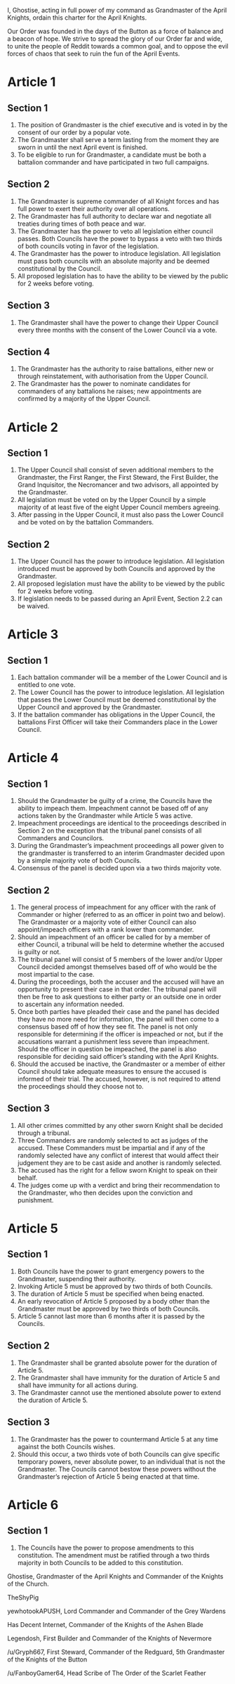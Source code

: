 I, Ghostise, acting in full power of my command as Grandmaster of the April Knights, ordain this charter for the April Knights.

Our Order was founded in the days of the Button as a force of balance and a beacon of hope. We strive to spread the glory of our Order far and wide, to unite the people of Reddit towards a common goal, and to oppose the evil forces of chaos that seek to ruin the fun of the April Events.

# Article 1
## Section 1
1.	The position of Grandmaster is the chief executive and is voted in by the consent of our order by a popular vote. 
2.	The Grandmaster shall serve a term lasting from the moment they are sworn in until the next April event is finished.
3.	To be eligible to run for Grandmaster, a candidate must be both a battalion commander and have participated in two full campaigns.

## Section 2
1. 	The Grandmaster is supreme commander of all Knight forces and has full power to exert their authority over all operations.
2.	The Grandmaster has full authority to declare war and negotiate all treaties during times of both peace and war.
3.	The Grandmaster has the power to veto all legislation either council passes. Both Councils have the power to bypass a veto with two thirds of both councils voting in favor of the legislation.
4.	The Grandmaster has the power to introduce legislation. All legislation must pass both councils with an absolute majority and be deemed constitutional by the Council. 
5.	All proposed legislation has to have the ability to be viewed by the public for 2 weeks before voting.

## Section 3
1.	The Grandmaster shall have the power to change their Upper Council every three months with the consent of the Lower Council via a vote.

## Section 4
1.	The Grandmaster has the authority to raise battalions, either new or through reinstatement, with authorisation from the Upper Council.
2.	The Grandmaster has the power to nominate candidates for commanders of any battalions he raises; new appointments are confirmed by a majority of the Upper Council.

# Article 2
## Section 1
1. 	The Upper Council shall consist of seven additional members to the Grandmaster, the First Ranger, the First Steward, the First Builder, the Grand Inquisitor, the Necromancer and two advisors, all appointed by the Grandmaster.
2.	All legislation must be voted on by the Upper Council by a simple majority of at least five of the eight Upper Council members agreeing.
3.	After passing in the Upper Council, it must also pass the Lower Council and be voted on by the battalion Commanders.

## Section 2
1.	The Upper Council has the power to introduce legislation. All legislation introduced must be approved by both Councils and approved by the Grandmaster.
2.	All proposed legislation must have the ability to be viewed by the public for 2 weeks before voting.
3. 	If legislation needs to be passed during an April Event, Section 2.2 can be waived.

# Article 3
## Section 1
1.	Each battalion commander will be a member of the Lower Council and is entitled to one vote.
2.	The Lower Council has the power to introduce legislation. All legislation that passes the Lower Council must be deemed constitutional by the Upper Council and approved by the Grandmaster.
3.	If the battalion commander has obligations in the Upper Council, the battalions First Officer will take their Commanders place in the Lower Council.

# Article 4
## Section 1
1.	Should the Grandmaster be guilty of a crime, the Councils have the ability to impeach them.
    Impeachment cannot be based off of any actions taken by the Grandmaster while Article 5 was active.
3.	Impeachment proceedings are identical to the proceedings described in Section 2 on the exception that 	the tribunal panel consists of all Commanders and Councilors.
4. 	During the Grandmaster’s impeachment proceedings all power given to the grandmaster is transferred to an interim Grandmaster decided upon by a simple majority vote of both Councils.
5. 	Consensus of the panel is decided upon via a two thirds majority vote.

## Section 2
1.	The general process of impeachment for any officer with the rank of Commander or higher (referred to as an officer in point two and below). The Grandmaster or a majority vote of either Council can also appoint/impeach officers with a rank lower than commander.
2.	Should an impeachment of an officer be called for by a member of either Council, a tribunal will be held to determine whether the accused is guilty or not.
3.	The tribunal panel will consist of 5 members of the lower and/or Upper  Council decided amongst themselves based off of who would be the most impartial to the case.
4.	During the proceedings, both the accuser and the accused will have an opportunity to present their case in that order. The tribunal panel will then be free to ask questions to either party or an outside one in order to ascertain any information needed.
5.	Once both parties have pleaded their case and the panel has decided they have no more need for information, the panel will then come to a consensus based off of how they see fit. The panel is not only responsible for determining if the officer is impeached or not, but if the accusations warrant a punishment less severe than impeachment. Should the officer in question be impeached, the panel is also responsible for deciding said officer’s standing with the April Knights.
6. 	Should the accused be inactive, the Grandmaster or a member of either Council should take adequate measures to ensure the accused is informed of their trial. The accused, however, is not required to attend the proceedings should they choose not to.

## Section 3
1.	All other crimes committed by any other sworn Knight shall be decided through a tribunal.
2.	Three Commanders are randomly selected to act as judges of the accused. These Commanders must be impartial and if any of the randomly selected have any conflict of interest that would affect their judgement they are to be cast aside and another is randomly selected. 
3.	The accused has the right for a fellow sworn Knight to speak on their behalf.
4.	The judges come up with a verdict and bring their recommendation to the Grandmaster, who then decides upon the conviction and punishment.

# Article 5
## Section 1
1.	Both Councils have the power to grant emergency powers to the Grandmaster, suspending their authority.
2.	Invoking Article 5 must be approved by two thirds of both Councils.
3.	The duration of Article 5 must be specified when being enacted.
4.	An early revocation of Article 5 proposed by a body other than the Grandmaster must be approved by two thirds of both Councils.
5.	Article 5 cannot last more than 6 months after it is passed by the Councils.

## Section 2
1.	The Grandmaster shall be granted absolute power for the duration of Article 5.
2.	The Grandmaster shall have immunity for the duration of Article 5 and shall have immunity for all actions during.
3.	The Grandmaster cannot use the mentioned absolute power to extend the duration of Article 5.	

## Section 3
1.	The Grandmaster has the power to countermand Article 5 at any time against the both Councils wishes.
2. 	Should this occur, a two thirds vote of both Councils can give specific temporary powers, never absolute power, to an individual that is not the Grandmaster. The Councils cannot bestow these powers without the Grandmaster’s rejection of Article 5 being enacted at that time. 

# Article 6
## Section 1
1.	The Councils have the power to propose amendments to this constitution. The amendment must be ratified through a two thirds majority in both Councils to be added to this constitution.

Ghostise, Grandmaster of the April Knights and Commander of the  Knights of the Church.

TheShyPig

yewhotookAPUSH, Lord Commander and Commander of the Grey Wardens

Has Decent Internet, Commander of the Knights of the Ashen Blade

Legendosh, First Builder and Commander of the Knights of Nevermore

/u/Gryph667, First Steward, Commander of the Redguard, 5th Grandmaster of the Knights of the Button

/u/FanboyGamer64, Head Scribe of The Order of the Scarlet Feather
